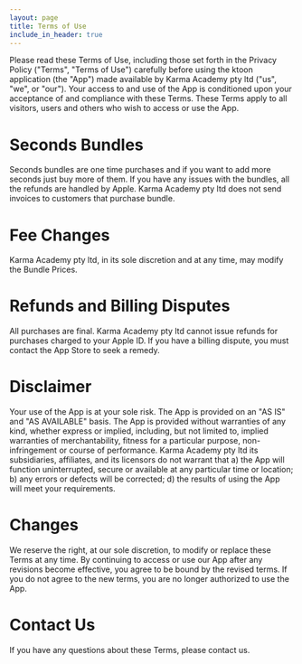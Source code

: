 ```yaml
---
layout: page
title: Terms of Use
include_in_header: true
---
```


Please read these Terms of Use, including those set forth in the Privacy Policy ("Terms", "Terms of Use") carefully before using the ktoon application (the "App") made available by Karma Academy pty ltd ("us", "we", or "our").
Your access to and use of the App is conditioned upon your acceptance of and compliance with these Terms. These Terms apply to all visitors, users and others who wish to access or use the App.

# Seconds Bundles

Seconds bundles are one time purchases and if you want to add more seconds just buy more of them. If you have any issues with the bundles, all the refunds are handled by Apple. 
Karma Academy pty ltd does not send invoices to customers that purchase bundle.

# Fee Changes

Karma Academy pty ltd, in its sole discretion and at any time, may modify the Bundle Prices.

# Refunds and Billing Disputes

All purchases are final. Karma Academy pty ltd cannot issue refunds for purchases charged to your Apple ID. If you have a billing dispute, you must contact the App Store to seek a remedy.

# Disclaimer

Your use of the App is at your sole risk. The App is provided on an "AS IS" and "AS AVAILABLE" basis. The App is provided without warranties of any kind, whether express or implied, including, but not limited to, implied warranties of merchantability, fitness for a particular purpose, non-infringement or course of performance.
Karma Academy pty ltd its subsidiaries, affiliates, and its licensors do not warrant that 
a) the App will function uninterrupted, secure or available at any particular time or location; 
b) any errors or defects will be corrected; 
d) the results of using the App will meet your requirements.

# Changes

We reserve the right, at our sole discretion, to modify or replace these Terms at any time.
By continuing to access or use our App after any revisions become effective, you agree to be bound by the revised terms. If you do not agree to the new terms, you are no longer authorized to use the App.

# Contact Us
If you have any questions about these Terms, please contact us.